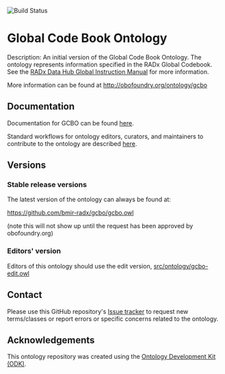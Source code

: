 
![Build Status](https://github.com/bmir-radx/gcbo/actions/workflows/qc.yml/badge.svg)
# Global Code Book Ontology

Description: An initial version of the Global Code Book Ontology. The ontology represents information specified in the RADx Global Codebook. See the [RADx Data Hub Global Instruction Manual](https://tools.niehs.nih.gov/dr2/files/radx_data_hub_global_instruction_manual_508.pdf) for more information.

More information can be found at http://obofoundry.org/ontology/gcbo

## Documentation

Documentation for GCBO can be found [here](https://bmir-radx.github.io/gcbo/).

Standard workflows for ontology editors, curators, and maintainers to contribute to the ontology are described [here](https://bmir-radx.github.io/gcbo/odk-workflows/).

## Versions

### Stable release versions

The latest version of the ontology can always be found at:

https://github.com/bmir-radx/gcbo/gcbo.owl

(note this will not show up until the request has been approved by obofoundry.org)

### Editors' version

Editors of this ontology should use the edit version, [src/ontology/gcbo-edit.owl](src/ontology/gcbo-edit.owl)

## Contact

Please use this GitHub repository's [Issue tracker](https://github.com/bmir-radx/gcbo/issues) to request new terms/classes or report errors or specific concerns related to the ontology.

## Acknowledgements

This ontology repository was created using the [Ontology Development Kit (ODK)](https://github.com/INCATools/ontology-development-kit).
